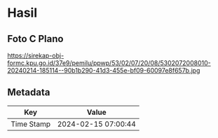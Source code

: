 # Hasil

## Foto C Plano

https://sirekap-obj-formc.kpu.go.id/37e9/pemilu/ppwp/53/02/07/20/08/5302072008010-20240214-185114--90b1b290-41d3-455e-bf09-60097e8f657b.jpg


## Metadata

| Key        | Value               |
| ---------- | ------------------- |
| Time Stamp | 2024-02-15 07:00:44 |



